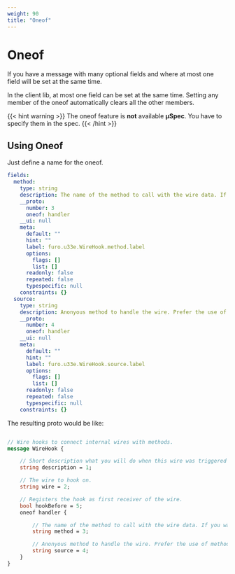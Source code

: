 ```yaml
---
weight: 90
title: "Oneof"
---
```

# Oneof
If you have a message with many optional fields and where at most one field will be set at the same time.


In the client lib, at most one field can be set at the same time. 
Setting any member of the oneof automatically clears all the other members. 


{{< hint warning >}}
The oneof feature is **not** available **µSpec**. You have to specify them in the spec. 
{{< /hint >}}


## Using Oneof
Just define a name for the oneof.

```yaml
fields:
  method:
    type: string
    description: The name of the method to call with the wire data. If you want add custom code use source instead of method. /oneof:handler/
    __proto:
      number: 3
      oneof: handler
    __ui: null
    meta:
      default: ""
      hint: ""
      label: furo.u33e.WireHook.method.label
      options:
        flags: []
        list: []
      readonly: false
      repeated: false
      typespecific: null
    constraints: {}
  source:
    type: string
    description: Anonyous method to handle the wire. Prefer the use of method. /oneof:handler/
    __proto:
      number: 4
      oneof: handler
    __ui: null
    meta:
      default: ""
      hint: ""
      label: furo.u33e.WireHook.source.label
      options:
        flags: []
        list: []
      readonly: false
      repeated: false
      typespecific: null
    constraints: {}

```

The resulting proto would be like:
```proto

// Wire hooks to connect internal wires with methods.
message WireHook {  

    // Short description what you will do when this wire was triggered
    string description = 1;

    // The wire to hook on.
    string wire = 2;

    // Registers the hook as first receiver of the wire.
    bool hookBefore = 5;
    oneof handler {

        // The name of the method to call with the wire data. If you want add custom code use source instead of method. /oneof:handler/
        string method = 3;

        // Anonyous method to handle the wire. Prefer the use of method. /oneof:handler/
        string source = 4;
    }
}
```